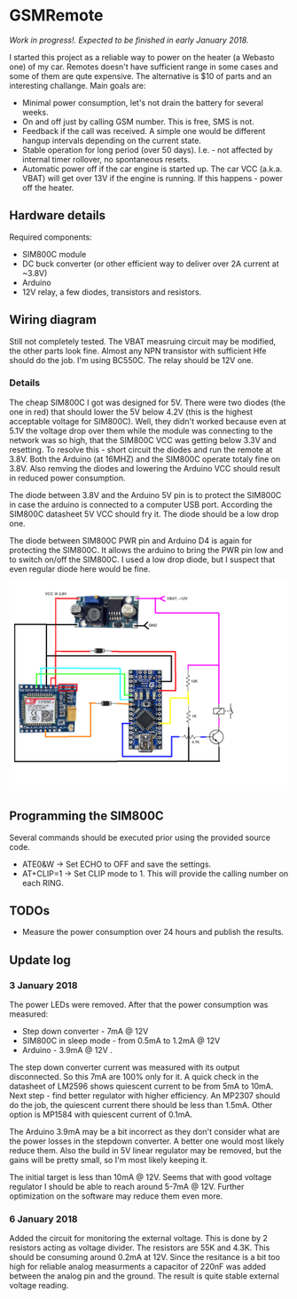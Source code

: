 # GSMRemote

*Work in progress!. Expected to be finished in early January 2018.*

I started this project as a reliable way to power on the heater (a Webasto one) of my car. Remotes doesn't have sufficient range in some cases and some of them are qute expensive. The alternative is $10 of parts and an interesting challange. Main goals are:
* Minimal power consumption, let's not drain the battery for several weeks.
* On and off just by calling GSM number. This is free, SMS is not.
* Feedback if the call was received. A simple one would be different hangup intervals depending on the current state.
* Stable operation for long period (over 50 days). I.e. - not affected by internal timer rollover, no spontaneous resets.
* Automatic power off if the car engine is started up. The car VCC (a.k.a. VBAT) will get over 13V if the engine is running. If this happens - power off the heater.

## Hardware details
Required components:
* SIM800C module
* DC buck converter (or other efficient way to deliver over 2A current at ~3.8V)
* Arduino
* 12V relay, a few diodes, transistors and resistors.

## Wiring diagram

Still not completely tested. The VBAT measruing circuit may be modified, the other parts look fine. Almost any NPN transistor with sufficient Hfe should do the job. I'm using BC550C. The relay should be 12V one.

### Details

The cheap SIM800C I got was designed for 5V. There were two diodes (the one in red) that should lower the 5V below 4.2V (this is the highest acceptable voltage for SIM800C). Well, they didn't worked because even at 5.1V the voltage drop over them while the module was connecting to the network was so high, that the SIM800C VCC was getting below 3.3V and resetting. To resolve this - short circuit the diodes and run the remote at 3.8V. Both the Arduino (at 16MHZ) and the SIM800C operate totaly fine on 3.8V. Also remving the diodes and lowering the Arduino VCC should result in reduced power consumption.

The diode between 3.8V and the Arduino 5V pin is to protect the SIM800C in case the arduino is connected to a computer USB port. According the SIM800C datasheet 5V VCC should fry it. The diode should be a low drop one.

The diode between SIM800C PWR pin and Arduino D4 is again for protecting the SIM800C. It allows the arduino to bring the PWR pin low and to switch on/off the SIM800C. I used a low drop diode, but I suspect that even regular diode here would be fine.

![GSM Remote wiring diagram](./schematic/gsm_remote.png "Wiring diagram")

## Programming the SIM800C

Several commands should be executed prior using the provided source code.
* ATE0&W -> Set ECHO to OFF and save the settings.
* AT+CLIP=1 -> Set CLIP mode to 1. This will provide the calling number on each RING.

## TODOs
* Measure the power consumption over 24 hours and publish the results.

## Update log

### 3 January 2018
The power LEDs were removed. After that the power consumption was measured:
* Step down converter - 7mA @ 12V
* SIM800C in sleep mode - from 0.5mA to 1.2mA @ 12V
* Arduino - 3.9mA @ 12V .

The step down converter current was measured with its output disconnected. So this 7mA are 100% only for it. A quick check in the datasheet of LM2596 shows quiescent current to be from 5mA to 10mA. Next step - find better regulator with higher efficiency. An MP2307 should do the job, the quiescent current there should be less than 1.5mA. Other option is MP1584 with quiescent current of 0.1mA.

The Arduino 3.9mA may be a bit incorrect as they don't consider what are the power losses in the stepdown converter. A better one would most likely reduce them. Also the build in 5V linear regulator may be removed, but the gains will be pretty small, so I'm most likely keeping it.

The initial target is less than 10mA @ 12V. Seems that with good voltage regulator I should be able to reach around 5-7mA @ 12V. Further optimization on the software may reduce them even more.

### 6 January 2018
Added the circuit for monitoring the external voltage. This is done by 2 resistors acting as voltage divider. The resistors are 55K and 4.3K. This should be consuming around 0.2mA at 12V. Since the resitance is a bit too high for reliable analog measurments a capacitor of 220nF was added between the analog pin and the ground. The result is quite stable external voltage reading.